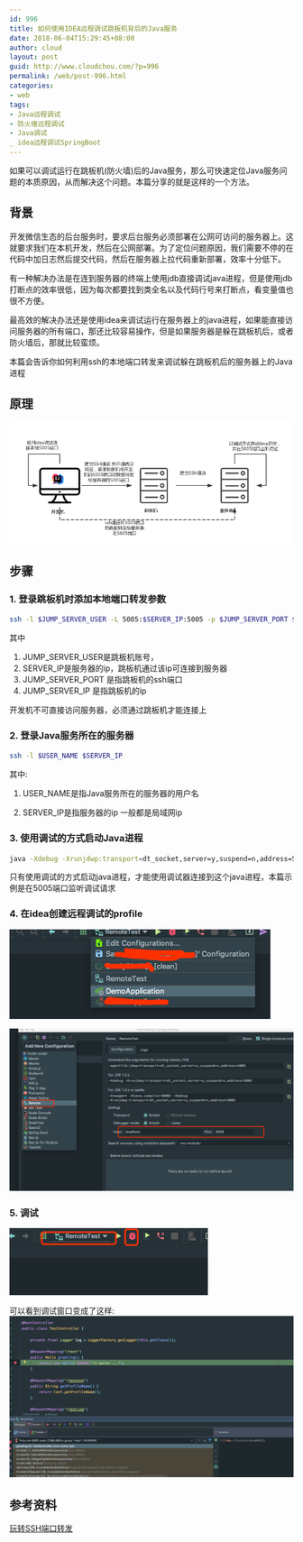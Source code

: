 ```yaml
---
id: 996
title: 如何使用IDEA远程调试跳板机背后的Java服务
date: 2018-06-04T15:29:45+08:00
author: cloud
layout: post
guid: http://www.cloudchou.com/?p=996
permalink: /web/post-996.html
categories:
- web
tags:
- Java远程调试
- 防火墙远程调试
- Java调试
_ idea远程调试SpringBoot
---
```



如果可以调试运行在跳板机(防火墙)后的Java服务，那么可快速定位Java服务问题的本质原因，从而解决这个问题。本篇分享的就是这样的一个方法。

## 背景

开发微信生态的后台服务时，要求后台服务必须部署在公网可访问的服务器上。这就要求我们在本机开发，然后在公网部署。为了定位问题原因，我们需要不停的在代码中加日志然后提交代码，然后在服务器上拉代码重新部署，效率十分低下。

有一种解决办法是在连到服务器的终端上使用jdb直接调试java进程，但是使用jdb打断点的效率很低，因为每次都要找到类全名以及代码行号来打断点，看变量值也很不方便。

最高效的解决办法还是使用idea来调试运行在服务器上的java进程，如果能直接访问服务器的所有端口，那还比较容易操作，但是如果服务器是躲在跳板机后，或者防火墙后，那就比较蛮烦。

本篇会告诉你如何利用ssh的本地端口转发来调试躲在跳板机后的服务器上的Java进程


## 原理

![idea_debug_remote_java](../assets/blogimgs/idea_debug_remote_java.png)

## 步骤

### 1. 登录跳板机时添加本地端口转发参数

```bash
ssh -l $JUMP_SERVER_USER -L 5005:$SERVER_IP:5005 -p $JUMP_SERVER_PORT $JUMP_SERVER_IP 
```

其中
1. JUMP_SERVER_USER是跳板机账号，
2. SERVER_IP是服务器的ip，跳板机通过该ip可连接到服务器
3. JUMP_SERVER_PORT 是指跳板机的ssh端口
4. JUMP_SERVER_IP 是指跳板机的ip

开发机不可直接访问服务器，必须通过跳板机才能连接上 

### 2. 登录Java服务所在的服务器

```bash
ssh -l $USER_NAME $SERVER_IP
```

其中:

1. USER_NAME是指Java服务所在的服务器的用户名

2. SERVER_IP是指服务器的ip 一般都是局域网ip

### 3. 使用调试的方式启动Java进程

```bash
java -Xdebug -Xrunjdwp:transport=dt_socket,server=y,suspend=n,address=5005  -jar ./build/libs/XXX.jar
```

只有使用调试的方式启动java进程，才能使用调试器连接到这个java进程，本篇示例是在5005端口监听调试请求

### 4. 在idea创建远程调试的profile

![idea_new_remote_debug_profile](../assets/blogimgs/idea_new_remote_debug_profile.png)

![idea_new_remote_debug_profile2](../assets/blogimgs/idea_new_remote_debug_profile2.png)

### 5. 调试

![idea_new_remote_debug_profile3](../assets/blogimgs/idea_new_remote_debug_profile3.png)

可以看到调试窗口变成了这样:
![idea_debug_remote_java2](../assets/blogimgs/idea_debug_remote_java2.png)


## 参考资料

[玩转SSH端口转发](https://blog.fundebug.com/2017/04/24/ssh-port-forwarding/)

